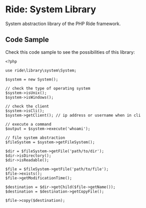 # Ride: System Library

System abstraction library of the PHP Ride framework.

## Code Sample

Check this code sample to see the possibilities of this library:

    <?php

    use ride\library\system\System;

    $system = new System();

    // check the type of operating system
    $system->isUnix();
    $system->isWindows();

    // check the client
    $system->isCli();
    $system->getClient(); // ip address or username when in cli

    // execute a command
    $output = $system->execute('whoami');

    // file system abstraction
    $fileSystem = $system->getFileSystem();

    $dir = $fileSystem->getFile('path/to/dir');
    $dir->isDirectory();
    $dir->isReadable();

    $file = $fileSystem->getFile('path/to/file');
    $file->exists();
    $file->getModificationTime();

    $destination = $dir->getChild($file->getName());
    $destination = $destination->getCopyFile();

    $file->copy($destination);